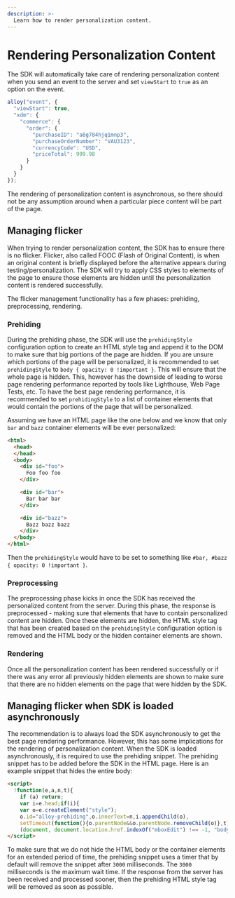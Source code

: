 ```yaml
---
description: >-
  Learn how to render personalization content.
---
```


# Rendering Personalization Content

The SDK will automatically take care of rendering personalization content when you send an event to the server and set `viewStart` to `true` as an option on the event.

```javascript
alloy("event", {
  "viewStart": true,
  "xdm": {
    "commerce": {
      "order": {
        "purchaseID": "a8g784hjq1mnp3",
        "purchaseOrderNumber": "VAU3123",
        "currencyCode": "USD",
        "priceTotal": 999.98
      }
    }
  }
});
```

The rendering of personalization content is asynchronous, so there should not be any assumption around when a particular piece content will be part of the page.

## Managing flicker

When trying to render personalization content, the SDK has to ensure there is no flicker. Flicker, also called FOOC (Flash of Original Content), is when an original content is briefly displayed before the alternative appears during testing/personalization. The SDK will try to apply CSS styles to elements of the page to ensure those elements are hidden until the personalization content is rendered successfully.

The flicker management functionality has a few phases: prehiding, preprocessing, rendering.

### Prehiding

During the prehiding phase, the SDK will use the `prehidingStyle` configuration option to create an HTML style tag and append it to the DOM to make sure that big portions of the page are hidden. If you are unsure which portions of the page will be personalized, it is recommended to set `prehidingStyle` to `body { opacity: 0 !important }`. This will ensure that the whole page is hidden. This, however has the downside of leading to worse page rendering performance reported by tools like Lighthouse, Web Page Tests, etc. To have the best page rendering performance, it is recommended to set `prehidingStyle` to a list of container elements that would contain the portions of the page that will be personalized.

Assuming we have an HTML page like the one below and we know that only `bar` and `bazz` container elements will be ever personalized:

```html
<html>
  <head>
  </head>
  <body>
    <div id="foo">
      Foo foo foo
    </div>

    <div id="bar">
      Bar bar bar
    </div>

    <div id="bazz">
      Bazz bazz bazz
    </div>
  </body>
</html>
```

Then the `prehidingStyle` would have to be set to something like `#bar, #bazz { opacity: 0 !important }`.

### Preprocessing

The preprocessing phase kicks in once the SDK has received the personalized content from the server. During this phase, the response is preprocessed - making sure that elements that have to contain personalized content are hidden. Once these elements are hidden, the HTML style tag that has been created based on the `prehidingStyle` configuration option is removed and the HTML body or the hidden container elements are shown.

### Rendering

Once all the personalization content has been rendered successfully or if there was any error all previously hidden elements are shown to make sure that there are no hidden elements on the page that were hidden by the SDK.

## Managing flicker when SDK is loaded asynchronously

The recommendation is to always load the SDK asynchronously to get the best page rendering performance. However, this has some implications for the rendering of personalization content. When the SDK is loaded asynchronously, it is required to use the prehiding snippet. The prehiding snippet has to be added before the SDK in the HTML page. Here is an example snippet that hides the entire body:

```html
<script>
  !function(e,a,n,t){
    if (a) return;
    var i=e.head;if(i){
    var o=e.createElement("style");
    o.id="alloy-prehiding",o.innerText=n,i.appendChild(o),
    setTimeout(function(){o.parentNode&&o.parentNode.removeChild(o)},t)}}
    (document, document.location.href.indexOf("mboxEdit") !== -1, "body { opacity: 0 !important }", 3000);
</script>
```

To make sure that we do not hide the HTML body or the container elements for an extended period of time, the prehiding snippet uses a timer that by default will remove the snippet after `3000` milliseconds. The `3000` milliseconds is the maximum wait time. If the response from the server has been received and processed sooner, then the prehiding HTML style tag will be removed as soon as possible.
